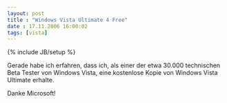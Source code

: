 ```yaml
---
layout: post
title : "Windows Vista Ultimate 4 Free"
date : 17.11.2006 16:00:02
tags: [vista]
---
```

{% include JB/setup %}

Gerade habe ich erfahren, dass ich, als einer der etwa 30.000 technischen Beta Tester von Windows Vista, eine kostenlose Kopie von Windows Vista Ultimate erhalte.

Danke Microsoft!
